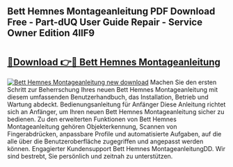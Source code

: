 ## Bett Hemnes Montageanleitung PDF Download Free - Part-dUQ User Guide Repair - Service Owner Edition 4llF9

# <h2><a href="http://df6zup.blite.top/?on=Bett+Hemnes+Montageanleitung">🔗Download 👉🔴 Bett Hemnes Montageanleitung</a></h2>

[![Bett Hemnes Montageanleitung new download](https://i.imgur.com/lujVjoI.png)](http://df6zup.blite.top/?on=Bett+Hemnes+Montageanleitung)
Machen Sie den ersten Schritt zur Beherrschung Ihres neuen Bett Hemnes Montageanleitung mit diesem umfassenden Benutzerhandbuch, das Installation, Betrieb und Wartung abdeckt. Bedienungsanleitung für Anfänger Diese Anleitung richtet sich an Anfänger, um Ihren neuen Bett Hemnes Montageanleitung sicher zu bedienen. Zu den erweiterten Funktionen von Bett Hemnes Montageanleitung gehören Objekterkennung, Scannen von Fingerabdrücken, anpassbare Profile und automatisierte Aufgaben, auf die alle über die Benutzeroberfläche zugegriffen und angepasst werden können. Engagierter Kundensupport Bett Hemnes MontageanleitungDD. Wir sind bestrebt, Sie persönlich und zeitnah zu unterstützen.
